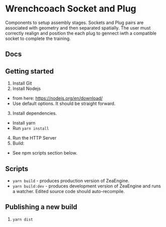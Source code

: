 # Wrenchcoach Socket and Plug

Components to setup assembly stages.
Sockets and Plug pairs are associated with geometry and then separated spatially. The user must correctly realign and position the each plug to gennect iwth a compatible socket to complete the training. 


## Docs


## Getting started

1. Install Git
2. Install Nodejs
  * from here: https://nodejs.org/en/download/
  * Use default options. It should be straight forward.
3. Install dependencies. 
  * Install yarn
  * Run `yarn install`
4. Run the HTTP Server
4. Build:
  * See npm scripts section below.


## Scripts

* `yarn build` - produces production version of ZeaEngine.
* `yarn build:dev` - produces development version of ZeaEngine and runs a watcher.  Edited source code should auto-recompile.

## Publishing a new build

1. `yarn dist`

